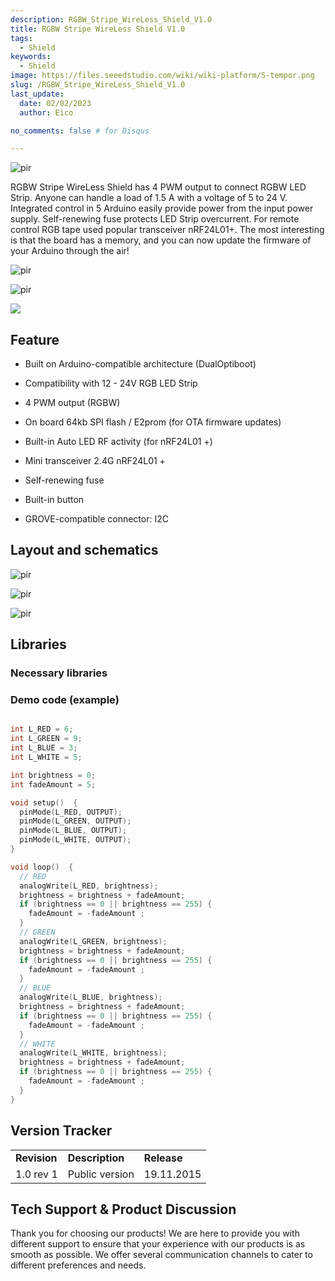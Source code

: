 ```yaml
---
description: RGBW_Stripe_WireLess_Shield_V1.0
title: RGBW Stripe WireLess Shield V1.0
tags:
  - Shield
keywords:
  - Shield
image: https://files.seeedstudio.com/wiki/wiki-platform/S-tempor.png
slug: /RGBW_Stripe_WireLess_Shield_V1.0
last_update:
  date: 02/02/2023  
  author: Eico 

no_comments: false # for Disqus

---
```


<p style={{textAlign: 'center'}}><img src="https://files.seeedstudio.com/wiki/RGBW_Stripe_WireLess_Shield_V1.0/img/RGBW_rev1_face.jpg" alt="pir" width={600} height="auto" /></p>

RGBW Stripe WireLess Shield has 4 PWM output to connect RGBW LED Strip.
Anyone can handle a load of 1.5 A with a voltage of 5 to 24 V.
Integrated control in 5 Arduino easily provide power from the input power supply.
Self-renewing fuse protects LED Strip overcurrent.
For remote control RGB tape used popular transceiver nRF24L01+.
The most interesting is that the board has a memory, and you can now update the firmware of your Arduino through the air!

<p style={{textAlign: 'center'}}><img src="https://files.seeedstudio.com/wiki/RGBW_Stripe_WireLess_Shield_V1.0/img/RGBW_top.jpg" alt="pir" width={600} height="auto" /></p>
<p style={{textAlign: 'center'}}><img src="https://files.seeedstudio.com/wiki/RGBW_Stripe_WireLess_Shield_V1.0/img/RGBW_.jpg" alt="pir" width={600} height="auto" /></p>

<p style={{textAlign: 'center'}}><a href="https://www.seeedstudio.com/depot/RGBW-Strip-WireLess-Shield-V10-p-2629.html" target="_blank"><img src="https://files.seeedstudio.com/wiki/Seeed-WiKi/docs/images/300px-Get_One_Now_Banner-ragular.png" /></a></p>

## Feature

* Built on Arduino-compatible architecture (DualOptiboot)

* Compatibility with 12 - 24V RGB LED Strip

* 4 PWM output (RGBW)

* On board 64kb SPI flash / E2prom (for OTA firmware updates)

* Built-in Auto LED RF activity (for nRF24L01 +)

* Mini  transceiver 2.4G nRF24L01 +

* Self-renewing fuse

* Built-in button

* GROVE-compatible connector: I2C

## Layout and schematics

<p style={{textAlign: 'center'}}><img src="https://files.seeedstudio.com/wiki/RGBW_Stripe_WireLess_Shield_V1.0/img/RGBW-top.png" alt="pir" width={600} height="auto" /></p>

<p style={{textAlign: 'center'}}><img src="https://files.seeedstudio.com/wiki/RGBW_Stripe_WireLess_Shield_V1.0/img/RGBW-bottom.png" alt="pir" width={600} height="auto" /></p>

<p style={{textAlign: 'center'}}><img src="https://files.seeedstudio.com/wiki/RGBW_Stripe_WireLess_Shield_V1.0/img/Scheme_RGBW.PNG" alt="pir" width={600} height="auto" /></p>

## Libraries

### Necessary libraries

### Demo code (example)

```cpp

int L_RED = 6;
int L_GREEN = 9;
int L_BLUE = 3;
int L_WHITE = 5;

int brightness = 0;
int fadeAmount = 5;

void setup()  {
  pinMode(L_RED, OUTPUT);
  pinMode(L_GREEN, OUTPUT);
  pinMode(L_BLUE, OUTPUT);
  pinMode(L_WHITE, OUTPUT);
}

void loop()  {
  // RED
  analogWrite(L_RED, brightness);
  brightness = brightness + fadeAmount;
  if (brightness == 0 || brightness == 255) {
    fadeAmount = -fadeAmount ;
  }
  // GREEN
  analogWrite(L_GREEN, brightness);
  brightness = brightness + fadeAmount;
  if (brightness == 0 || brightness == 255) {
    fadeAmount = -fadeAmount ;
  }
  // BLUE
  analogWrite(L_BLUE, brightness);
  brightness = brightness + fadeAmount;
  if (brightness == 0 || brightness == 255) {
    fadeAmount = -fadeAmount ;
  }
  // WHITE
  analogWrite(L_WHITE, brightness);
  brightness = brightness + fadeAmount;
  if (brightness == 0 || brightness == 255) {
    fadeAmount = -fadeAmount ;
  }
}
```

## Version Tracker

<table cellPadding={5} cellSpacing={0}>
  <tbody><tr>
      <td width={150}> <strong>Revision</strong>
      </td>
      <td width={450}> <strong>Description</strong>
      </td>
      <td width={80}> <strong>Release</strong>
      </td></tr>
    <tr style={{fontSize: '90%'}}>
      <td> 1.0 rev 1
      </td>
      <td> Public version
      </td>
      <td> 19.11.2015
      </td></tr></tbody></table>

## Tech Support & Product Discussion

Thank you for choosing our products! We are here to provide you with different support to ensure that your experience with our products is as smooth as possible. We offer several communication channels to cater to different preferences and needs.

<div class="button_tech_support_container">
<a href="https://forum.seeedstudio.com/" class="button_forum"></a> 
<a href="https://www.seeedstudio.com/contacts" class="button_email"></a>
</div>

<div class="button_tech_support_container">
<a href="https://discord.gg/eWkprNDMU7" class="button_discord"></a> 
<a href="https://github.com/Seeed-Studio/wiki-documents/discussions/69" class="button_discussion"></a>
</div>
